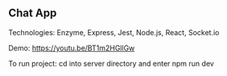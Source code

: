 ## Chat App 

Technologies: Enzyme, Express, Jest, Node.js, React, Socket.io 

Demo: https://youtu.be/BT1m2HGllGw

To run project: cd into server directory and enter npm run dev